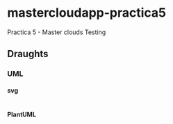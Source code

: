 # mastercloudapp-practica5
Practica 5 - Master clouds Testing

## Draughts
### UML
#### svg
<p align="center">
  <img alt="" src="https://www.plantuml.com/plantuml/svg/lLR1Sjem43r7N-612qbgfkIKGuT9GZojfq2PuDBUEefHYMTiYSfo3DFctojBjYHBeiEfFTNxddPNRz-At9KCKbOLEG1f3iio-0WB50phbuoXDh9ca7MXu3Uuk0umEh3H9GZul-k0eXBfhnrY6vXNY0VUslCF1D9jFsLIKMmL-LL1gWh3vv9HcB90WgiCfLPJZx20_SWArbRE6I5qc-5-zs6GOHOSHBlo_qVUAS9LmVaveGRrONu_-oo8tpx5ITJH8aeLJKQ4GkBQnkbu6IVn_LoSZvS_5bysqI9Q9jttKxJ-keZ4L_GzJdXo8AI_2hUank5KodPX1HlXW1HKnGQtXzj1Ao1eTLIWk9CJ7RmVZoS3gQiBJWIerNCASiBDONBJ9P3ZiKhAu8S_CYhcPSUQYG5X1UkikFDuF9LIj-NrjpIaEgFLxppyI66rUs6bTEi-XqTXnnQTarsMzlpCJJiZc56IvuWAgcL0ZGR38yfpKlE3ql0mJT6UZJHZavKP8xJ9mjs5w4_8x-p0JfxN9ZvQDzkeoPSzSCKlSWfxGcLL81Dzq-jhfdGAYmT0xU-_hjFkMQyB9rr1Nj58U-UTuQFpQonu4hT6jzOGfoW_2TjAE1rIGHWz4v8ZYFbZLZT-EwSve8obp2VC1AIbLB39PySCbngzaR2Zsq71DwDgRQo1UZdz8NafjavUKdyGNeez3j3UlDbNkrMDM0rgm6dBzcz3SgO3B5VwIOurpigbHcY9SOhc2cAz9fiCrS6GK8XtIBbIl1MSOpXFxmEFbTojvn_y7s-AsOtnDdZ2Cf4742-x9ov_adm5cb-GNjopamqE14cRL0i8d85hMeShiQ_2QXzEzNrzO7Tf7wPl3hHc_Pzu0IhXF9WMIJycIXzWIALWfP9HrBUEggfd8usPUTSIt26yvNyt_WK0">
</p>

#### PlantUML
```PlantUML
```
